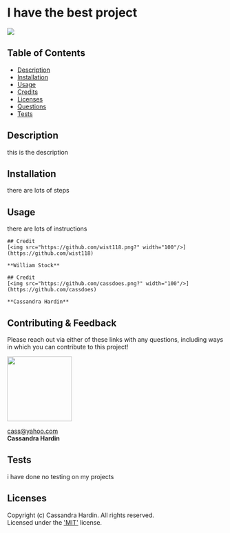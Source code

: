 # I have the best project
  [<img src="https://img.shields.io/badge/License-MIT-yellow.svg"/>](https://choosealicense.com/licenses/mit/)

  ## Table of Contents
  - [Description](#description)
  - [Installation](#installation)
  - [Usage](#usage)
  - [Credits](#credits)
  - [Licenses](#licenses)
  - [Questions](#questions)
  - [Tests](#tests)

  ## Description
  this is the description

  ## Installation
  there are lots of steps

  ## Usage
  there are lots of instructions

  
  
    ## Credit  
    [<img src="https://github.com/wist118.png?" width="100"/>](https://github.com/wist118)  
  
    **William Stock**
    
    ## Credit  
    [<img src="https://github.com/cassdoes.png?" width="100"/>](https://github.com/cassdoes)  
  
    **Cassandra Hardin**
    
  

  ## Contributing & Feedback 

  Please reach out via either of these links with any questions, including ways in which
  you can contribute to this project!

  [<img src="https://github.com/cassdoes.png?" width="150"/>](https://github.com/cassdoes)  
  
  cass@yahoo.com  
  **Cassandra Hardin**

  ## Tests
  i have done no testing on my projects

  ## Licenses
  
  Copyright (c) Cassandra Hardin. All rights reserved.  
  Licensed under the ['MIT'](https://choosealicense.com/licenses/mit/) license.
